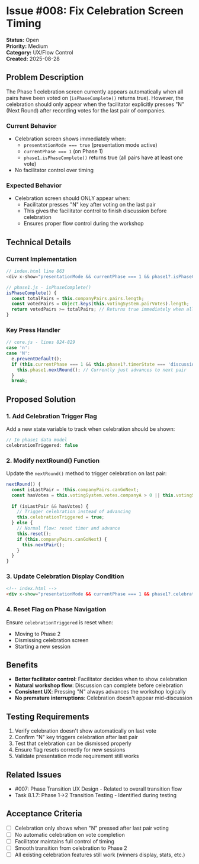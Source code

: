 # Issue #008: Fix Celebration Screen Timing

**Status:** Open  
**Priority:** Medium  
**Category:** UX/Flow Control  
**Created:** 2025-08-28  

## Problem Description

The Phase 1 celebration screen currently appears automatically when all pairs have been voted on (`isPhaseComplete()` returns true). However, the celebration should only appear when the facilitator explicitly presses "N" (Next Round) after recording votes for the last pair of companies.

### Current Behavior
- Celebration screen shows immediately when:
  - `presentationMode === true` (presentation mode active)
  - `currentPhase === 1` (on Phase 1)
  - `phase1.isPhaseComplete()` returns true (all pairs have at least one vote)
- No facilitator control over timing

### Expected Behavior
- Celebration screen should ONLY appear when:
  - Facilitator presses "N" key after voting on the last pair
  - This gives the facilitator control to finish discussion before celebration
  - Ensures proper flow control during the workshop

## Technical Details

### Current Implementation
```javascript
// index.html line 863
<div x-show="presentationMode && currentPhase === 1 && phase1?.isPhaseComplete && phase1.isPhaseComplete()">
```

```javascript
// phase1.js - isPhaseComplete()
isPhaseComplete() {
  const totalPairs = this.companyPairs.pairs.length;
  const votedPairs = Object.keys(this.votingSystem.pairVotes).length;
  return votedPairs >= totalPairs; // Returns true immediately when all voted
}
```

### Key Press Handler
```javascript
// core.js - lines 824-829
case 'n':
case 'N':
  e.preventDefault();
  if (this.currentPhase === 1 && this.phase1?.timerState === 'discussion') {
    this.phase1.nextRound(); // Currently just advances to next pair
  }
  break;
```

## Proposed Solution

### 1. Add Celebration Trigger Flag
Add a new state variable to track when celebration should be shown:
```javascript
// In phase1 data model
celebrationTriggered: false
```

### 2. Modify nextRound() Function
Update the `nextRound()` method to trigger celebration on last pair:
```javascript
nextRound() {
  const isLastPair = !this.companyPairs.canGoNext;
  const hasVotes = this.votingSystem.votes.companyA > 0 || this.votingSystem.votes.companyB > 0;
  
  if (isLastPair && hasVotes) {
    // Trigger celebration instead of advancing
    this.celebrationTriggered = true;
  } else {
    // Normal flow: reset timer and advance
    this.reset();
    if (this.companyPairs.canGoNext) {
      this.nextPair();
    }
  }
}
```

### 3. Update Celebration Display Condition
```html
<!-- index.html -->
<div x-show="presentationMode && currentPhase === 1 && phase1?.celebrationTriggered">
```

### 4. Reset Flag on Phase Navigation
Ensure `celebrationTriggered` is reset when:
- Moving to Phase 2
- Dismissing celebration screen
- Starting a new session

## Benefits
- **Better facilitator control**: Facilitator decides when to show celebration
- **Natural workshop flow**: Discussion can complete before celebration
- **Consistent UX**: Pressing "N" always advances the workshop logically
- **No premature interruptions**: Celebration doesn't appear mid-discussion

## Testing Requirements
1. Verify celebration doesn't show automatically on last vote
2. Confirm "N" key triggers celebration after last pair
3. Test that celebration can be dismissed properly
4. Ensure flag resets correctly for new sessions
5. Validate presentation mode requirement still works

## Related Issues
- #007: Phase Transition UX Design - Related to overall transition flow
- Task 8.1.7: Phase 1→2 Transition Testing - Identified during testing

## Acceptance Criteria
- [ ] Celebration only shows when "N" pressed after last pair voting
- [ ] No automatic celebration on vote completion
- [ ] Facilitator maintains full control of timing
- [ ] Smooth transition from celebration to Phase 2
- [ ] All existing celebration features still work (winners display, stats, etc.)
